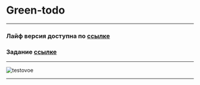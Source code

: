 # Green-todo

---

### Лайф версия доступна по [ссылке](https://topus009.github.io/green-todo)

### Задание [ссылке](https://topus009.github.io/ets/green-todo.docx)

---

![testovoe](https://topus009.github.io/ets/green-todo-preview.png)

---
